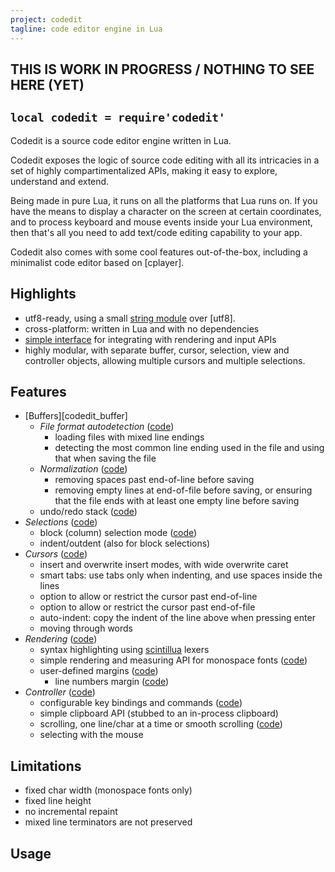 ```yaml
---
project: codedit
tagline: code editor engine in Lua
---
```


<div class="bg bg-matrix"></div>

##  THIS IS WORK IN PROGRESS / NOTHING TO SEE HERE (YET)

## `local codedit = require'codedit'`

Codedit is a source code editor engine written in Lua.

Codedit exposes the logic of source code editing with all its intricacies
in a set of highly compartimentalized APIs, making it easy to explore, understand and extend.

Being made in pure Lua, it runs on all the platforms that Lua runs on. If you have the means to display
a character on the screen at certain coordinates, and to process keyboard and mouse events inside
your Lua environment, then that's all you need to add text/code editing capability to your app.

Codedit also comes with some cool features out-of-the-box, including a minimalist code editor based on [cplayer].

## Highlights

  * utf8-ready, using a small [string module][codedit_str.lua] over [utf8].
  * cross-platform: written in Lua and with no dependencies
  * [simple interface][code_editor.lua] for integrating with rendering and input APIs
  * highly modular, with separate buffer, cursor, selection, view and controller objects,
  allowing multiple cursors and multiple selections.

## Features

  * [Buffers][codedit_buffer]
    * *File format autodetection* ([code](https://github.com/luapower/codedit/blob/master/codedit_detect.lua))
      * loading files with mixed line endings
      * detecting the most common line ending used in the file and using that when saving the file
    * *Normalization* ([code](https://github.com/luapower/codedit/blob/master/codedit_normal.lua))
      * removing spaces past end-of-line before saving
      * removing empty lines at end-of-file before saving, or ensuring that the file ends with at least one empty line before saving
    * undo/redo stack ([code](https://github.com/luapower/codedit/blob/master/codedit_undo.lua))
  * *Selections* ([code](https://github.com/luapower/codedit/blob/master/codedit_selction.lua))
    * block (column) selection mode ([code](https://github.com/luapower/codedit/blob/master/codedit_blocksel.lua))
    * indent/outdent (also for block selections)
  * *Cursors* ([code](https://github.com/luapower/codedit/blob/master/codedit_cursor.lua))
    * insert and overwrite insert modes, with wide overwrite caret
    * smart tabs: use tabs only when indenting, and use spaces inside the lines
    * option to allow or restrict the cursor past end-of-line
    * option to allow or restrict the cursor past end-of-file
    * auto-indent: copy the indent of the line above when pressing enter
    * moving through words
  * *Rendering* ([code](https://github.com/luapower/codedit/blob/master/codedit_render.lua))
    * syntax highlighting using [scintillua](http://foicica.com/scintillua/) lexers
    * simple rendering and measuring API for monospace fonts ([code](https://github.com/luapower/codedit/blob/master/codedit_metrics.lua))
    * user-defined margins ([code](https://github.com/luapower/codedit/blob/master/codedit_margin.lua))
      * line numbers margin ([code](https://github.com/luapower/codedit/blob/master/codedit_line_numbers.lua))
  * *Controller* ([code](https://github.com/luapower/codedit/blob/master/codedit_editor.lua))
    * configurable key bindings and commands ([code](https://github.com/luapower/codedit/blob/master/codedit_keys.lua))
    * simple clipboard API (stubbed to an in-process clipboard)
    * scrolling, one line/char at a time or smooth scrolling ([code](https://github.com/luapower/codedit/blob/master/codedit_scroll.lua))
    * selecting with the mouse


## Limitations

  * fixed char width (monospace fonts only)
  * fixed line height
  * no incremental repaint
  * mixed line terminators are not preserved

## Usage


[codedit_str.lua]:   https://github.com/luapower/codedit/blob/master/codedit_str.lua
[code_editor.lua]:   https://github.com/luapower/cplayer/blob/master/cplayer/code_editor.lua
